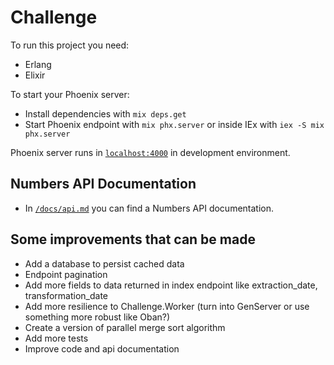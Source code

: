 # Challenge

To run this project you need: 

* Erlang 
* Elixir

To start your Phoenix server:

* Install dependencies with `mix deps.get`
* Start Phoenix endpoint with `mix phx.server` or inside IEx with `iex -S mix phx.server`

Phoenix server runs in [`localhost:4000`](http://localhost:4000) in development environment.

## Numbers API Documentation

* In [`/docs/api.md`](/docs/api.md) you can find a Numbers API documentation.

## Some improvements that can be made

* Add a database to persist cached data
* Endpoint pagination
* Add more fields to data returned in index endpoint like extraction_date, transformation_date
* Add more resilience to Challenge.Worker (turn into GenServer or use something more robust like Oban?)
* Create a version of parallel merge sort algorithm
* Add more tests
* Improve code and api documentation
